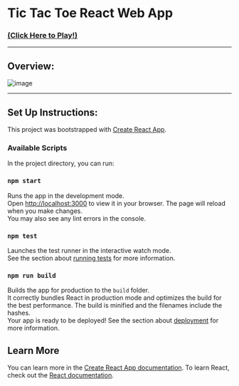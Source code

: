 # Tic Tac Toe React Web App

### [(Click Here to Play!)](https://aguilartictactoe.netlify.app/)
---
## Overview:

![image](https://github.com/user-attachments/assets/b058b9fa-8e30-459d-8ae7-e56db9a8dcee)

---
## Set Up Instructions:
This project was bootstrapped with [Create React App](https://github.com/facebook/create-react-app).
### Available Scripts
In the project directory, you can run:
### `npm start`
Runs the app in the development mode.\
Open [http://localhost:3000](http://localhost:3000) to view it in your browser.
The page will reload when you make changes.\
You may also see any lint errors in the console.
### `npm test`
Launches the test runner in the interactive watch mode.\
See the section about [running tests](https://facebook.github.io/create-react-app/docs/running-tests) for more information.
### `npm run build`
Builds the app for production to the `build` folder.\
It correctly bundles React in production mode and optimizes the build for the best performance.
The build is minified and the filenames include the hashes.\
Your app is ready to be deployed!
See the section about [deployment](https://facebook.github.io/create-react-app/docs/deployment) for more information.
## Learn More
You can learn more in the [Create React App documentation](https://facebook.github.io/create-react-app/docs/getting-started).
To learn React, check out the [React documentation](https://reactjs.org/).


